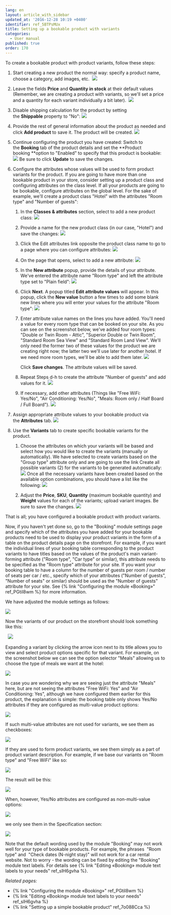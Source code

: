 ```yaml
---
lang: en
layout: article_with_sidebar
updated_at: '2016-12-28 10:19 +0400'
identifier: ref_5BTPsMUx
title: Setting up a bookable product with variants
categories:
  - User manual
published: true
order: 170
---
```


To create a bookable product with product variants, follow these steps:

1.  Start creating a new product the normal way: specify a product name, choose a category, add images, etc. 
    ![]({{site.baseurl}}/attachments/8750040/8718732.png)
2.  Leave the fields **Price** and **Quantity in stock** at their default values (Remember, we are creating a product with variants, so we'll set a price and a quantity for each variant individually a bit later). 
    ![]({{site.baseurl}}/attachments/8750040/8718733.png)
3.  Disable shipping calculation for the product by setting the **Shippable** property to "No":
    ![]({{site.baseurl}}/attachments/8750040/8718735.png)

4.  Provide the rest of general information about the product as needed and click **Add product** to save it. The product will be created.
    ![]({{site.baseurl}}/attachments/8750040/8718744.png)

5.  Continue configuring the product you have created: Switch to the **Booking** tab of the product details and set the **Product booking **option to "Enabled" to specify that this product is bookable:
    ![]({{site.baseurl}}/attachments/8750040/8718736.png)
    Be sure to click **Update** to save the changes.

6.  Configure the attributes whose values will be used to form product variants for the product. If you are going to have more than one bookable product in your store, consider setting up a product class and configuring attributes on the class level. If all your products are going to be bookable, configure attributes on the global level. For the sake of example, we'll create a product class "Hotel" with the attributes "Room type" and "Number of guests":
    1.  In the **Classes & attributes** section, select to add a new product class:
        ![]({{site.baseurl}}/attachments/8750040/8718728.png)

    2.  Provide a name for the new product class (in our case, "Hotel") and save the changes:
        ![]({{site.baseurl}}/attachments/8750040/8718729.png)

    3.  Click the Edit attributes link opposite the product class name to go to a page where you can configure attributes:
        ![]({{site.baseurl}}/attachments/8750040/8718730.png)

    4.  On the page that opens, select to add a new attribute:
        ![]({{site.baseurl}}/attachments/8750040/8718731.png)

    5.  In the **New attribute** popup, provide the details of your attribute. We've entered the attribute name "Room type" and left the attribute type set to "Plain field":
        ![]({{site.baseurl}}/attachments/8750040/8718739.png)

    6.  Click **Next**. A popup titled **Edit attribute values** will appear. In this popup, click the **New value** button a few times to add some blank new lines where you will enter your values for the attribute "Room type":
        ![]({{site.baseurl}}/attachments/8750040/8718740.png)

    7.  Enter attribute value names on the lines you have added. You'll need a value for every room type that can be booked on your site. As you can see on the screenshot below, we've added four room types: "Double or Twin Room - Attic", "Superior Double or Twin Room", "Standard Room Sea View" and "Standard Room Land View". We'll only need the former two of these values for the product we are creating right now; the latter two we'll use later for another hotel. If we need more room types, we'll be able to add them later.
        ![]({{site.baseurl}}/attachments/8750040/8718741.png)

        Click **Save changes**. The attribute values will be saved.
    8.  Repeat Steps d-h to create the attribute "Number of guests" and add values for it.
        ![]({{site.baseurl}}/attachments/8750040/8718745.png)

    9.  If necessary, add other attributes (Things like "Free WiFi: Yes/No", "Air Conditioning: Yes/No", "Meals: Room only / Half Board / Full Board").
        ![]({{site.baseurl}}/attachments/8750040/8718747.png)

7.  Assign appropriate attribute values to your bookable product via the **Attributes** tab.
    ![]({{site.baseurl}}/attachments/8750040/8718746.png)

8.  Use the **Variants** tab to create specific bookable variants for the product. 

    1.  Choose the attributes on which your variants will be based and select how you would like to create the variants (manually or automatically). We have selected to create variants based on the "Group type" attribute only and are going to use the link Create all possible variants (2) for the variants to be generated automatically:
        ![]({{site.baseurl}}/attachments/8750040/8718750.png)
        Once all the necessary variants have been created based on the available option combinations, you should have a list like the following:
        ![]({{site.baseurl}}/attachments/8750040/8718751.png)

    2.  Adjust the **Price**, **SKU**, **Quantity** (maximum bookable quantity) and **Weight** values for each of the variants; upload variant images. Be sure to save the changes.
        ![]({{site.baseurl}}/attachments/8750040/8718752.png)

That is all; you have configured a bookable product with product variants.

Now, if you haven't yet done so, go to the "Booking" module settings page and specify which of the attributes you have added for your bookable products need to be used to display your product variants in the form of a table on the product details page on the storefront. For example, if you want the individual lines of your booking table corresponding to the product variants to have titles based on the values of the product's main variant-forming attribute ("Room type", "Car type" or similar), this attribute needs to be specified as the "Room type" attribute for your site. If you want your booking table to have a column for the number of guests per room / number of seats per car / etc., specify which of your attributes ("Number of guests", "Number of seats" or similar) should be used as the "Number of guests" attribute for your site. See {% link "Configuring the module «Booking»" ref_PGtil8wm %} for more information.

We have adjusted the module settings as follows:

![]({{site.baseurl}}/attachments/8750040/8718758.png)

Now the variants of our product on the storefront should look something like this:

  ![]({{site.baseurl}}/attachments/8750040/8718818.png)

Expanding a variant by clicking the arrow icon next to its title allows you to view and select product options specific for that variant. For example, on the screenshot below we can see the option selector "Meals" allowing us to choose the type of meals we want at the hotel:

![]({{site.baseurl}}/attachments/8750040/8718820.png)

In case you are wondering why we are seeing just the attribute "Meals" here, but are not seeing the attributes "Free WiFi: Yes" and "Air Conditioning: Yes", although we have configured them earlier for this product, the explanation is simple: the booking table only shows Yes/No attributes if they are configured as multi-value product options:

![]({{site.baseurl}}/attachments/8750040/8718821.png)

If such multi-value attributes are not used for variants, we see them as checkboxes:

![]({{site.baseurl}}/attachments/8750040/8718822.png)

If they are used to form product variants, we see them simply as a part of product variant description. For example, if we base our variants on "Room type" and "Free WiFi" like so:

![]({{site.baseurl}}/attachments/8750040/8718823.png)

The result will be this:

![]({{site.baseurl}}/attachments/8750040/8718824.png)

When, however, Yes/No attributes are configured as non-multi-value options:

![]({{site.baseurl}}/attachments/8750040/8718825.png)

we only see them in the Specification section:

![]({{site.baseurl}}/attachments/8750040/8718827.png)

Note that the default wording used by the module "Booking" may not work well for your type of bookable products. For example, the phrases  "Room type" and  "Check dates (N-night stay)" will not work for a car rental website. Not to worry - the wording can be fixed by editing the "Booking" module text labels. For details see {% link "Editing «Booking» module text labels to your needs" ref_slH6gvha %}.

_Related pages:_

*   {% link "Configuring the module «Booking»" ref_PGtil8wm %}
*   {% link "Editing «Booking» module text labels to your needs" ref_slH6gvha %}
*   {% link "Setting up a simple bookable product" ref_7o088Cca %}
